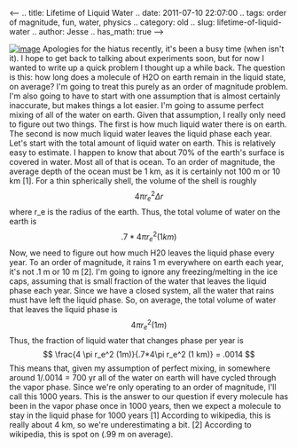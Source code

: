 <--
.. title: Lifetime of Liquid Water
.. date: 2011-07-10 22:07:00
.. tags: order of magnitude, fun, water, physics
.. category: old
.. slug: lifetime-of-liquid-water
.. author: Jesse
.. has_math: true
-->


[![image](http://3.bp.blogspot.com/-fyjvPBm_INs/ThpaZFszL5I/AAAAAAAAAFw/6sJBTUj905c/s320/water_drop.jpg)](http://3.bp.blogspot.com/-fyjvPBm_INs/ThpaZFszL5I/AAAAAAAAAFw/6sJBTUj905c/s1600/water_drop.jpg)
Apologies for the hiatus recently, it's been a busy time (when isn't
it). I hope to get back to talking about experiments soon, but for now I
wanted to write up a quick problem I thought up a while back. The
question is this: how long does a molecule of H2O on earth remain in the
liquid state, on average? I'm going to treat this purely as an order of
magnitude problem. I'm also going to have to start with one assumption
that is almost certainly inaccurate, but makes things a lot easier. I'm
going to assume perfect mixing of all of the water on earth. Given that
assumption, I really only need to figure out two things. The first is
how much liquid water there is on earth. The second is now much liquid
water leaves the liquid phase each year. Let's start with the total
amount of liquid water on earth. This is relatively easy to estimate. I
happen to know that about 70% of the earth's surface is covered in
water. Most all of that is ocean. To an order of magnitude, the average
depth of the ocean must be 1 km, as it is certainly not 100 m or 10 km
[1]. For a thin spherically shell, the volume of the shell is roughly $$
4 \pi r_e^2 \Delta r $$ where r_e is the radius of the earth. Thus,
the total volume of water on the earth is $$.7*4 \pi r_e^2 (1 km)$$
Now, we need to figure out how much H20 leaves the liquid phase every
year. To an order of magnitude, it rains 1 m everywhere on earth each
year, it's not .1 m or 10 m [2]. I'm going to ignore any
freezing/melting in the ice caps, assuming that is small fraction of the
water that leaves the liquid phase each year. Since we have a closed
system, all the water that rains must have left the liquid phase. So, on
average, the total volume of water that leaves the liquid phase is $$4
\pi r_e^2 (1 m) $$ Thus, the fraction of liquid water that changes
phase per year is $$ \frac{4 \pi r_e^2 (1m)}{.7*4\pi r_e^2 (1
km)} = .0014 $$ This means that, given my assumption of perfect mixing,
in somewhere around 1/.0014 = 700 yr all of the water on earth will have
cycled through the vapor phase. Since we're only operating to an order
of magnitude, I'll call this 1000 years. This is the answer to our
question if every molecule has been in the vapor phase once in 1000
years, then we expect a molecule to stay in the liquid phase for 1000
years [1] According to wikipedia, this is really about 4 km, so we're
underestimating a bit. [2] According to wikipedia, this is spot on (.99
m on average).
